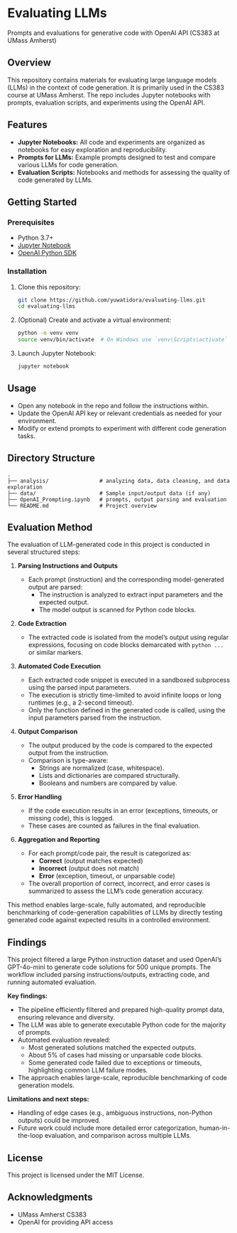 # Evaluating LLMs

Prompts and evaluations for generative code with OpenAI API (CS383 at UMass Amherst)

## Overview

This repository contains materials for evaluating large language models (LLMs) in the context of code generation. It is primarily used in the CS383 course at UMass Amherst. The repo includes Jupyter notebooks with prompts, evaluation scripts, and experiments using the OpenAI API.

## Features

- **Jupyter Notebooks:** All code and experiments are organized as notebooks for easy exploration and reproducibility.
- **Prompts for LLMs:** Example prompts designed to test and compare various LLMs for code generation.
- **Evaluation Scripts:** Notebooks and methods for assessing the quality of code generated by LLMs.

## Getting Started

### Prerequisites

- Python 3.7+
- [Jupyter Notebook](https://jupyter.org/)
- [OpenAI Python SDK](https://github.com/openai/openai-python)

### Installation

1. Clone this repository:
    ```bash
    git clone https://github.com/yuwatidora/evaluating-llms.git
    cd evaluating-llms
    ```

2. (Optional) Create and activate a virtual environment:
    ```bash
    python -m venv venv
    source venv/bin/activate  # On Windows use `venv\Scripts\activate`
    ```
3. Launch Jupyter Notebook:
    ```bash
    jupyter notebook
    ```

## Usage

- Open any notebook in the repo and follow the instructions within.
- Update the OpenAI API key or relevant credentials as needed for your environment.
- Modify or extend prompts to experiment with different code generation tasks.

## Directory Structure

```
.
├── analysis/                # analyzing data, data cleaning, and data exploration
├── data/                    # Sample input/output data (if any)
├── OpenAI_Prompting.ipynb   # prompts, output parsing and evaluation
└── README.md                # Project overview
```
## Evaluation Method

The evaluation of LLM-generated code in this project is conducted in several structured steps:

1. **Parsing Instructions and Outputs**
    - Each prompt (instruction) and the corresponding model-generated output are parsed:
        - The instruction is analyzed to extract input parameters and the expected output.
        - The model output is scanned for Python code blocks.

2. **Code Extraction**
    - The extracted code is isolated from the model’s output using regular expressions, focusing on code blocks demarcated with ```python ... ``` or similar markers.

3. **Automated Code Execution**
    - Each extracted code snippet is executed in a sandboxed subprocess using the parsed input parameters.
    - The execution is strictly time-limited to avoid infinite loops or long runtimes (e.g., a 2-second timeout).
    - Only the function defined in the generated code is called, using the input parameters parsed from the instruction.

4. **Output Comparison**
    - The output produced by the code is compared to the expected output from the instruction.
    - Comparison is type-aware:
        - Strings are normalized (case, whitespace).
        - Lists and dictionaries are compared structurally.
        - Booleans and numbers are compared by value.

5. **Error Handling**
    - If the code execution results in an error (exceptions, timeouts, or missing code), this is logged.
    - These cases are counted as failures in the final evaluation.

6. **Aggregation and Reporting**
    - For each prompt/code pair, the result is categorized as:
        - **Correct** (output matches expected)
        - **Incorrect** (output does not match)
        - **Error** (exception, timeout, or unparsable code)
    - The overall proportion of correct, incorrect, and error cases is summarized to assess the LLM’s code generation accuracy.

This method enables large-scale, fully automated, and reproducible benchmarking of code-generation capabilities of LLMs by directly testing generated code against expected results in a controlled environment.

## Findings

This project filtered a large Python instruction dataset and used OpenAI’s GPT-4o-mini to generate code solutions for 500 unique prompts. The workflow included parsing instructions/outputs, extracting code, and running automated evaluation.

**Key findings:**

- The pipeline efficiently filtered and prepared high-quality prompt data, ensuring relevance and diversity.
- The LLM was able to generate executable Python code for the majority of prompts.
- Automated evaluation revealed:
  - Most generated solutions matched the expected outputs.
  - About 5% of cases had missing or unparsable code blocks.
  - Some generated code failed due to exceptions or timeouts, highlighting common LLM failure modes.
- The approach enables large-scale, reproducible benchmarking of code generation models.

**Limitations and next steps:**
- Handling of edge cases (e.g., ambiguous instructions, non-Python outputs) could be improved.
- Future work could include more detailed error categorization, human-in-the-loop evaluation, and comparison across multiple LLMs.

## License

This project is licensed under the MIT License.

## Acknowledgments

- UMass Amherst CS383
- OpenAI for providing API access
